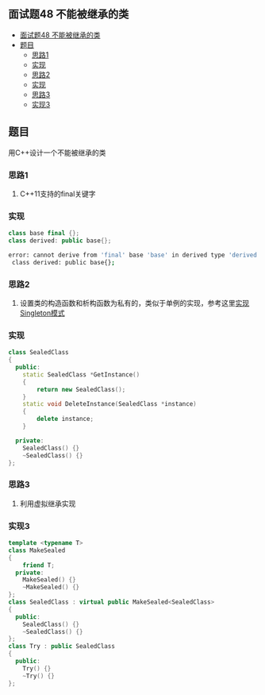 ## 面试题48 不能被继承的类

<!-- TOC -->

- [面试题48 不能被继承的类](#面试题48-不能被继承的类)
- [题目](#题目)
    - [思路1](#思路1)
    - [实现](#实现)
    - [思路2](#思路2)
    - [实现](#实现-1)
    - [思路3](#思路3)
    - [实现3](#实现3)

<!-- /TOC -->

## 题目
用C++设计一个不能被继承的类

### 思路1
1. C++11支持的final关键字

### 实现

```cpp
class base final {};
class derived: public base{};
``` 

```bash
error: cannot derive from 'final' base 'base' in derived type 'derived'
 class derived: public base{};
```
### 思路2
1. 设置类的构造函数和析构函数为私有的，类似于单例的实现，参考这里[实现Singleton模式](question-2.md)

### 实现

```cpp
class SealedClass
{
  public:
    static SealedClass *GetInstance()
    {
        return new SealedClass();
    }
    static void DeleteInstance(SealedClass *instance)
    {
        delete instance;
    }

  private:
    SealedClass() {}
    ~SealedClass() {}
};
``` 

### 思路3
1. 利用虚拟继承实现

### 实现3

```cpp
template <typename T>
class MakeSealed
{
    friend T;
  private:
    MakeSealed() {}
    ~MakeSealed() {}
};
class SealedClass : virtual public MakeSealed<SealedClass>
{
  public:
    SealedClass() {}
    ~SealedClass() {}
};
class Try : public SealedClass
{
  public:
    Try() {}
    ~Try() {}
};
``` 
